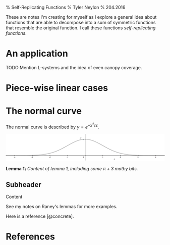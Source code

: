 % Self-Replicating Functions
% Tyler Neylon
% 204.2016

These are notes I'm creating for myself as I explore a general idea about
functions that are able to decompose into a sum of symmetric functions that
resemble the original function. I call these functions *self-replicating
functions*.

# An application

TODO Mention L-systems and the idea of even canopy coverage.


# Piece-wise linear cases


# The normal curve

The normal curve is described by
$y = e^{-x^2/2}$.

![$y=e^{-x^2/2}$](images/normal2.png)


**Lemma 1**\ 
*Content of lemma 1, including some $\pi+3$ mathy bits.*

## Subheader

Content

See my notes on Raney's lemmas for more examples.

Here is a reference [@concrete].


# References

